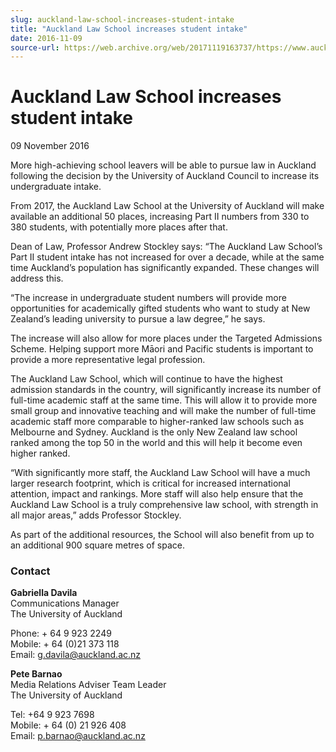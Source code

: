 ```yaml
---
slug: auckland-law-school-increases-student-intake
title: "Auckland Law School increases student intake"
date: 2016-11-09
source-url: https://web.archive.org/web/20171119163737/https://www.auckland.ac.nz/en/about/news-events-and-notices/news/news-2016/11/auckland-law-school-increases-student-intake.html
---
```

Auckland Law School increases student intake
============================================

09 November 2016

More high-achieving school leavers will be able to pursue law in Auckland following the decision by the University of Auckland Council to increase its undergraduate intake.  

From 2017, the Auckland Law School at the University of Auckland will make available an additional 50 places, increasing Part II numbers from 330 to 380 students, with potentially more places after that.   

Dean of Law, Professor Andrew Stockley says: “The Auckland Law School’s Part II student intake has not increased for over a decade, while at the same time Auckland’s population has significantly expanded. These changes will address this.  

“The increase in undergraduate student numbers will provide more opportunities for academically gifted students who want to study at New Zealand’s leading university to pursue a law degree,” he says.  
  
The increase will also allow for more places under the Targeted Admissions Scheme. Helping support more Māori and Pacific students is important to provide a more representative legal profession.  
  
The Auckland Law School, which will continue to have the highest admission standards in the country, will significantly increase its number of full-time academic staff at the same time. This will allow it to provide more small group and innovative teaching and will make the number of full-time academic staff more comparable to higher-ranked law schools such as Melbourne and Sydney. Auckland is the only New Zealand law school ranked among the top 50 in the world and this will help it become even higher ranked.  

“With significantly more staff, the Auckland Law School will have a much larger research footprint, which is critical for increased international attention, impact and rankings. More staff will also help ensure that the Auckland Law School is a truly comprehensive law school, with strength in all major areas,” adds Professor Stockley.    

As part of the additional resources, the School will also benefit from up to an additional 900 square metres of space.  
  

### Contact

**Gabriella Davila**  
Communications Manager  
The University of Auckland

Phone: + 64 9 923 2249  
Mobile: + 64 (0)21 373 118  
Email: [g.davila@auckland.ac.nz](mailto:g.davila@auckland.ac.nz)

**Pete Barnao**  
Media Relations Adviser Team Leader  
The University of Auckland

Tel: +64 9 923 7698    
Mobile: + 64 (0) 21 926 408  
Email: [p.barnao@auckland.ac.nz](mailto:p.barnao@auckland.ac.nz)